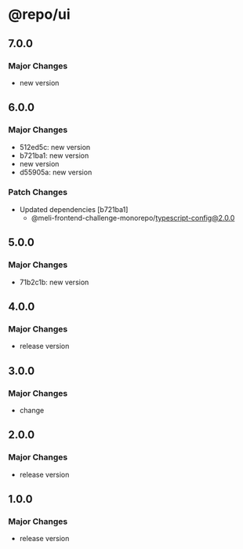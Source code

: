 # @repo/ui

## 7.0.0

### Major Changes

- new version

## 6.0.0

### Major Changes

- 512ed5c: new version
- b721ba1: new version
- new version
- d55905a: new version

### Patch Changes

- Updated dependencies [b721ba1]
  - @meli-frontend-challenge-monorepo/typescript-config@2.0.0

## 5.0.0

### Major Changes

- 71b2c1b: new version

## 4.0.0

### Major Changes

- release version

## 3.0.0

### Major Changes

- change

## 2.0.0

### Major Changes

- release version

## 1.0.0

### Major Changes

- release version
